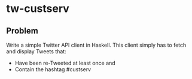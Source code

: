 # tw-custserv

## Problem
Write a simple Twitter API client in Haskell. This client simply has to fetch and display
Tweets that:
- Have been re-Tweeted at least once and
- Contain the hashtag #custserv
